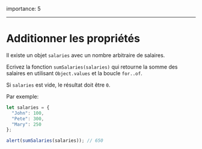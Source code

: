 importance: 5

---

# Additionner les propriétés

Il existe un objet `salaries` avec un nombre arbitraire de salaires.

Ecrivez la fonction `sumSalaries(salaries)` qui retourne la somme des salaires en utilisant `Object.values` et la boucle `for..of`.

Si `salaries` est vide, le résultat doit être `0`.

Par exemple:

```js
let salaries = {
  "John": 100,
  "Pete": 300,
  "Mary": 250
};

alert(sumSalaries(salaries)); // 650
```

